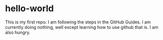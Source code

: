 # hello-world
This is my first repo. I am following the steps in the GitHub Guides.
I am currently doing nothing, well except learning how to use github that is.
I am also hungry.
